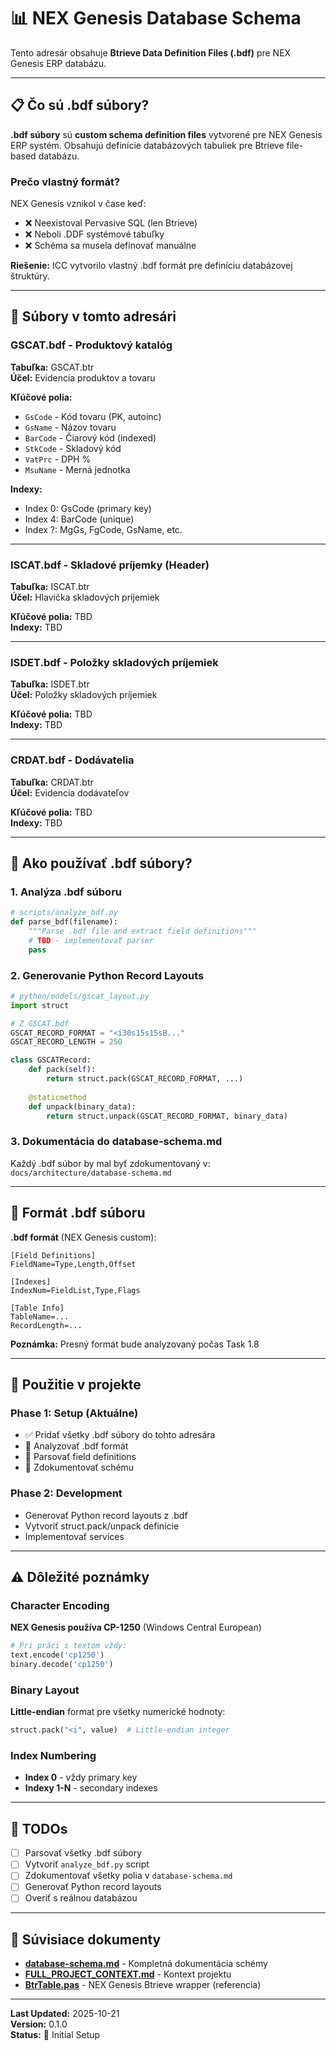 # 📊 NEX Genesis Database Schema

Tento adresár obsahuje **Btrieve Data Definition Files (.bdf)** pre NEX Genesis ERP databázu.

---

## 📋 Čo sú .bdf súbory?

**.bdf súbory** sú **custom schema definition files** vytvorené pre NEX Genesis ERP systém. Obsahujú definície databázových tabuliek pre Btrieve file-based databázu.

### Prečo vlastný formát?

NEX Genesis vznikol v čase keď:
- ❌ Neexistoval Pervasive SQL (len Btrieve)
- ❌ Neboli .DDF systémové tabuľky
- ❌ Schéma sa musela definovať manuálne

**Riešenie:** ICC vytvorilo vlastný .bdf formát pre definíciu databázovej štruktúry.

---

## 📁 Súbory v tomto adresári

### GSCAT.bdf - Produktový katalóg
**Tabuľka:** GSCAT.btr  
**Účel:** Evidencia produktov a tovaru

**Kľúčové polia:**
- `GsCode` - Kód tovaru (PK, autoinc)
- `GsName` - Názov tovaru
- `BarCode` - Čiarový kód (indexed)
- `StkCode` - Skladový kód
- `VatPrc` - DPH %
- `MsuName` - Merná jednotka

**Indexy:**
- Index 0: GsCode (primary key)
- Index 4: BarCode (unique)
- Index ?: MgGs, FgCode, GsName, etc.

---

### ISCAT.bdf - Skladové príjemky (Header)
**Tabuľka:** ISCAT.btr  
**Účel:** Hlavička skladových príjemiek

**Kľúčové polia:** TBD  
**Indexy:** TBD

---

### ISDET.bdf - Položky skladových príjemiek
**Tabuľka:** ISDET.btr  
**Účel:** Položky skladových príjemiek

**Kľúčové polia:** TBD  
**Indexy:** TBD

---

### CRDAT.bdf - Dodávatelia
**Tabuľka:** CRDAT.btr  
**Účel:** Evidencia dodávateľov

**Kľúčové polia:** TBD  
**Indexy:** TBD

---

## 🔧 Ako používať .bdf súbory?

### 1. Analýza .bdf súboru

```python
# scripts/analyze_bdf.py
def parse_bdf(filename):
    """Parse .bdf file and extract field definitions"""
    # TBD - implementovať parser
    pass
```

### 2. Generovanie Python Record Layouts

```python
# python/models/gscat_layout.py
import struct

# Z GSCAT.bdf
GSCAT_RECORD_FORMAT = "<i30s15s15sB..."
GSCAT_RECORD_LENGTH = 250

class GSCATRecord:
    def pack(self):
        return struct.pack(GSCAT_RECORD_FORMAT, ...)
    
    @staticmethod
    def unpack(binary_data):
        return struct.unpack(GSCAT_RECORD_FORMAT, binary_data)
```

### 3. Dokumentácia do database-schema.md

Každý .bdf súbor by mal byť zdokumentovaný v:
`docs/architecture/database-schema.md`

---

## 📖 Formát .bdf súboru

**.bdf formát** (NEX Genesis custom):

```
[Field Definitions]
FieldName=Type,Length,Offset

[Indexes]
IndexNum=FieldList,Type,Flags

[Table Info]
TableName=...
RecordLength=...
```

**Poznámka:** Presný formát bude analyzovaný počas Task 1.8

---

## 🎯 Použitie v projekte

### Phase 1: Setup (Aktuálne)
- ✅ Pridať všetky .bdf súbory do tohto adresára
- 🔄 Analyzovať .bdf formát
- 🔄 Parsovať field definitions
- 🔄 Zdokumentovať schému

### Phase 2: Development
- Generovať Python record layouts z .bdf
- Vytvoriť struct.pack/unpack definície
- Implementovať services

---

## ⚠️ Dôležité poznámky

### Character Encoding
**NEX Genesis používa CP-1250** (Windows Central European)

```python
# Pri práci s textom vždy:
text.encode('cp1250')
binary.decode('cp1250')
```

### Binary Layout
**Little-endian** format pre všetky numerické hodnoty:
```python
struct.pack("<i", value)  # Little-endian integer
```

### Index Numbering
- **Index 0** - vždy primary key
- **Indexy 1-N** - secondary indexes

---

## 📝 TODOs

- [ ] Parsovať všetky .bdf súbory
- [ ] Vytvoriť `analyze_bdf.py` script
- [ ] Zdokumentovať všetky polia v `database-schema.md`
- [ ] Generovať Python record layouts
- [ ] Overiť s reálnou databázou

---

## 🔗 Súvisiace dokumenty

- **[database-schema.md](../docs/architecture/database-schema.md)** - Kompletná dokumentácia schémy
- **[FULL_PROJECT_CONTEXT.md](../docs/FULL_PROJECT_CONTEXT.md)** - Kontext projektu
- **[BtrTable.pas](../delphi-sources/BtrTable.pas)** - NEX Genesis Btrieve wrapper (referencia)

---

**Last Updated:** 2025-10-21  
**Version:** 0.1.0  
**Status:** 🚧 Initial Setup